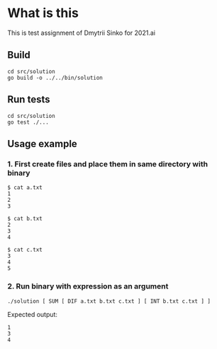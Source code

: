 # What is this

This is test assignment of Dmytrii Sinko for 2021.ai

## Build
```
cd src/solution
go build -o ../../bin/solution
```

## Run tests
```
cd src/solution
go test ./...
```

## Usage example

### 1. First create files and place them in same directory with binary
```
$ cat a.txt
1
2
3

$ cat b.txt
2
3
4

$ cat c.txt
3
4
5
```

### 2. Run binary with expression as an argument

```
./solution [ SUM [ DIF a.txt b.txt c.txt ] [ INT b.txt c.txt ] ]
```

Expected output:
```
1
3
4
```